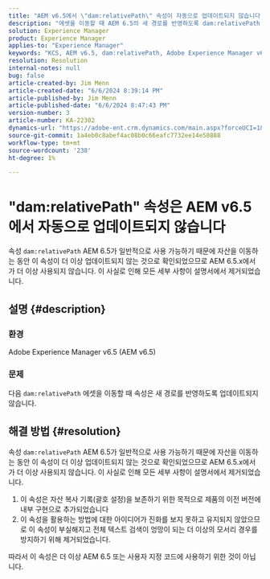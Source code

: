 ```yaml
---
title: "AEM v6.5에서 \"dam:relativePath\" 속성이 자동으로 업데이트되지 않습니다."
description: "에셋을 이동할 때 AEM 6.5의 새 경로를 반영하도록 dam:relativePath 속성 가 업데이트되지 않는 문제에 대해 알아봅니다."
solution: Experience Manager
product: Experience Manager
applies-to: "Experience Manager"
keywords: "KCS, AEM v6.5, dam:relativePath, Adobe Experience Manager v6.5, 업데이트, 자동, FAQ"
resolution: Resolution
internal-notes: null
bug: false
article-created-by: Jim Menn
article-created-date: "6/6/2024 8:39:14 PM"
article-published-by: Jim Menn
article-published-date: "6/6/2024 8:47:43 PM"
version-number: 3
article-number: KA-22302
dynamics-url: "https://adobe-ent.crm.dynamics.com/main.aspx?forceUCI=1&pagetype=entityrecord&etn=knowledgearticle&id=df37e9d5-4424-ef11-840a-000d3a338844"
source-git-commit: 1a4eb0c8abef4ac08b0c66eafc7732ee14e50888
workflow-type: tm+mt
source-wordcount: '238'
ht-degree: 1%

---
```


# &quot;dam:relativePath&quot; 속성은 AEM v6.5에서 자동으로 업데이트되지 않습니다


속성 `dam:relativePath` AEM 6.5가 일반적으로 사용 가능하기 때문에 자산을 이동하는 동안 이 속성이 더 이상 업데이트되지 않는 것으로 확인되었으므로 AEM 6.5.x에서 가 더 이상 사용되지 않습니다. 이 사실로 인해 모든 세부 사항이 설명서에서 제거되었습니다.

## 설명 {#description}


### <b>환경</b>

Adobe Experience Manager v6.5 (AEM v6.5)



### <b>문제</b>

다음 `dam:relativePath` 에셋을 이동할 때 속성은 새 경로를 반영하도록 업데이트되지 않습니다.


## 해결 방법 {#resolution}


속성 `dam:relativePath` AEM 6.5가 일반적으로 사용 가능하기 때문에 자산을 이동하는 동안 이 속성이 더 이상 업데이트되지 않는 것으로 확인되었으므로 AEM 6.5.x에서 가 더 이상 사용되지 않습니다. 이 사실로 인해 모든 세부 사항이 설명서에서 제거되었습니다.



1. 이 속성은 자산 복사 기록(괄호 설정)을 보존하기 위한 목적으로 제품의 이전 버전에 내부 구현으로 추가되었습니다
2. 이 속성을 활용하는 방법에 대한 아이디어가 진화를 보지 못하고 유지되지 않았으므로 이 속성이 부실해지고 전체 텍스트 검색이 엉망이 되는 더 이상의 모서리 경우를 방지하기 위해 제거되었습니다.


따라서 이 속성은 더 이상 AEM 6.5 또는 사용자 지정 코드에 사용하기 위한 것이 아닙니다.

